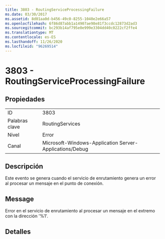 ```yaml
---
title: 3803 - RoutingServiceProcessingFailure
ms.date: 03/30/2017
ms.assetid: 8d01aa0d-b456-49c0-8255-1040e2e66a57
ms.openlocfilehash: 6f86d87abb1a14907ae98e81f3ccdc12873d2ad3
ms.sourcegitcommit: bc293b14af795e0e999e3304dd40c0222cf2ffe4
ms.translationtype: MT
ms.contentlocale: es-ES
ms.lasthandoff: 11/26/2020
ms.locfileid: "96269514"
---
```

# <a name="3803---routingserviceprocessingfailure"></a>3803 - RoutingServiceProcessingFailure

## <a name="properties"></a>Propiedades  
  
|||  
|-|-|  
|ID|3803|  
|Palabras clave|RoutingServices|  
|Nivel|Error|  
|Canal|Microsoft-Windows-Application Server-Applications/Debug|  
  
## <a name="description"></a>Descripción  

 Este evento se genera cuando el servicio de enrutamiento genera un error al procesar un mensaje en el punto de conexión.  
  
## <a name="message"></a>Message  

 Error en el servicio de enrutamiento al procesar un mensaje en el extremo con la dirección '%1'.  
  
## <a name="details"></a>Detalles
